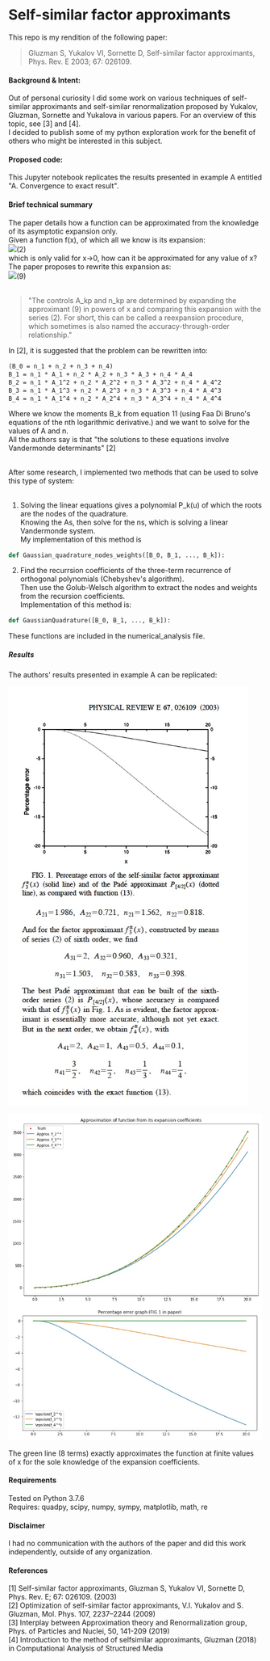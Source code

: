 # Self-similar factor approximants

This repo is my rendition of the following paper:
> Gluzman S, Yukalov VI, Sornette D, Self-similar factor approximants, Phys. Rev. E 2003; 67: 026109.

#### Background & Intent:
Out of personal curiosity I did some work on various techniques of self-similar approximants and self-similar renormalization proposed by Yukalov, Gluzman, Sornette and Yukalova in various papers. For an overview of this topic, see [3] and [4].<br>
I decided to publish some of my python exploration work for the benefit of others who might be interested in this subject.

#### Proposed code:
This Jupyter notebook replicates the results presented in example A entitled "A. Convergence to exact result".

#### Brief technical summary
The paper details how a function can be approximated from the knowledge of its asymptotic expansion only.<br>
Given a function f(x), of which all we know is its expansion:<br>
<img src="https://latex.codecogs.com/svg.latex?\Large&space;f(x)=f_0\sum_{n=0}^{k}{a_n%20x^n}"/>(2)<br> 
which is only valid for x->0, how can it be approximated for any value of x?<br>
The paper proposes to rewrite this expansion as:<br>
<img src="https://latex.codecogs.com/svg.latex?\Large&space;f_k^*(x)\approx%20f_0\prod_{p=1}^k{(1%20+A_{kp}x)^{n_{kp}}}" />(9)<br><br>

> "The controls A_kp and n_kp are determined by expanding the approximant (9) in powers of x and comparing this expansion with the series (2). For short, this can be called a reexpansion procedure, which sometimes is also named the accuracy-through-order relationship."

In [2], it is suggested that the problem can be rewritten into:<br> 

    (B_0 = n_1 + n_2 + n_3 + n_4)
    B_1 = n_1 * A_1 + n_2 * A_2 + n_3 * A_3 + n_4 * A_4
    B_2 = n_1 * A_1^2 + n_2 * A_2^2 + n_3 * A_3^2 + n_4 * A_4^2
    B_3 = n_1 * A_1^3 + n_2 * A_2^3 + n_3 * A_3^3 + n_4 * A_4^3 
    B_4 = n_1 * A_1^4 + n_2 * A_2^4 + n_3 * A_3^4 + n_4 * A_4^4
     
Where we know the moments B_k from equation 11 (using Faa Di Bruno's equations of the nth logarithmic derivative.) and we want to solve for the values of A and n.<br>
All the authors say is that "the solutions to these equations involve Vandermonde determinants" [2]<br><br>

After some research, I implemented two methods that can be used to solve this type of system:<br><br>
1. Solving the linear equations gives a polynomial P_k(u) of which the roots are the nodes of the quadrature.<br> 
Knowing the As, then solve for the ns, which is solving a linear Vandermonde system.<br> 
My implementation of this method is<br> 
```python
def Gaussian_quadrature_nodes_weights([B_0, B_1, ..., B_k]):
```

2. Find the recurrsion coefficients of the three-term recurrence of orthogonal polynomials (Chebyshev's algorithm).<br> 
Then use the Golub-Welsch algorithm to extract the nodes and weights from the recursion coefficients.<br> 
Implementation of this method is:<br> 
```python
def GaussianQuadrature([B_0, B_1, ..., B_k]):
```

These functions are included in the numerical_analysis file.


##### Results

The authors' results presented in example A can be replicated:<br>

![alt text](https://github.com/arjuhel/selfsimilar_factor_approximants/blob/main/ssfa_exampleA.jpeg?raw=true)

![alt text](https://github.com/arjuhel/selfsimilar_factor_approximants/blob/main/ssfa_replication.jpeg?raw=true)

The green line (8 terms) exactly approximates the function at finite values of x for the sole knowledge of the expansion coefficients.

#### Requirements
Tested on Python 3.7.6<br>
Requires: quadpy, scipy, numpy, sympy, matplotlib, math, re

#### Disclaimer
I had no communication with the authors of the paper and did this work independently, outside of any organization. 

#### References
[1] Self-similar factor approximants, Gluzman S, Yukalov VI, Sornette D, Phys. Rev. E; 67: 026109. (2003)<br>
[2] Optimization of self-similar factor approximants, V.I. Yukalov and S. Gluzman, Mol. Phys. 107, 2237–2244 (2009)<br>
[3] Interplay between Approximation theory and Renormalization group, Phys. of Particles and Nuclei, 50, 141-209 (2019)<br>
[4] Introduction to the method of selfsimilar approximants, Gluzman (2018) in Computational Analysis of Structured Media<br>
